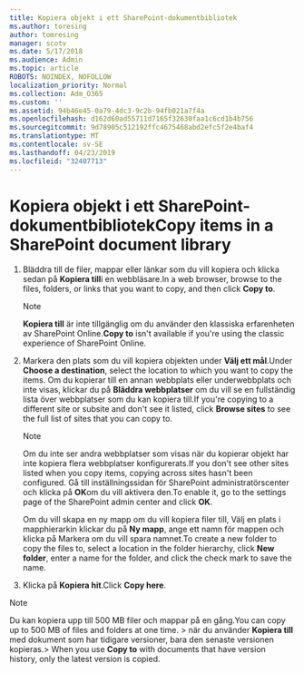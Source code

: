 ```yaml
---
title: Kopiera objekt i ett SharePoint-dokumentbibliotek
ms.author: toresing
author: tomresing
manager: scotv
ms.date: 5/17/2018
ms.audience: Admin
ms.topic: article
ROBOTS: NOINDEX, NOFOLLOW
localization_priority: Normal
ms.collection: Adm_O365
ms.custom: ''
ms.assetid: 94b46e45-0a79-4dc3-9c2b-94fb021a7f4a
ms.openlocfilehash: d162d60ad55711d7165f32630faa1c6cd1b4b756
ms.sourcegitcommit: 9d78905c512192ffc4675468abd2efc5f2e4baf4
ms.translationtype: MT
ms.contentlocale: sv-SE
ms.lasthandoff: 04/23/2019
ms.locfileid: "32407713"
---
```

# <a name="copy-items-in-a-sharepoint-document-library"></a><span data-ttu-id="79724-102">Kopiera objekt i ett SharePoint-dokumentbibliotek</span><span class="sxs-lookup"><span data-stu-id="79724-102">Copy items in a SharePoint document library</span></span>

1. <span data-ttu-id="79724-103">Bläddra till de filer, mappar eller länkar som du vill kopiera och klicka sedan på **Kopiera till**i en webbläsare.</span><span class="sxs-lookup"><span data-stu-id="79724-103">In a web browser, browse to the files, folders, or links that you want to copy, and then click **Copy to**.</span></span>
    
    > [!NOTE]
    > <span data-ttu-id="79724-104">**Kopiera till** är inte tillgänglig om du använder den klassiska erfarenheten av SharePoint Online.</span><span class="sxs-lookup"><span data-stu-id="79724-104">**Copy to** isn't available if you're using the classic experience of SharePoint Online.</span></span> 
  
2. <span data-ttu-id="79724-105">Markera den plats som du vill kopiera objekten under **Välj ett mål**.</span><span class="sxs-lookup"><span data-stu-id="79724-105">Under **Choose a destination**, select the location to which you want to copy the items.</span></span> <span data-ttu-id="79724-106">Om du kopierar till en annan webbplats eller underwebbplats och inte visas, klickar du på **Bläddra webbplatser** om du vill se en fullständig lista över webbplatser som du kan kopiera till.</span><span class="sxs-lookup"><span data-stu-id="79724-106">If you're copying to a different site or subsite and don't see it listed, click **Browse sites** to see the full list of sites that you can copy to.</span></span> 
    
    > [!NOTE]
    > <span data-ttu-id="79724-107">Om du inte ser andra webbplatser som visas när du kopierar objekt har inte kopiera flera webbplatser konfigurerats.</span><span class="sxs-lookup"><span data-stu-id="79724-107">If you don't see other sites listed when you copy items, copying across sites hasn't been configured.</span></span> <span data-ttu-id="79724-108">Gå till inställningssidan för SharePoint administratörscenter och klicka på **OK**om du vill aktivera den.</span><span class="sxs-lookup"><span data-stu-id="79724-108">To enable it, go to the settings page of the SharePoint admin center and click **OK**.</span></span> 
  
    <span data-ttu-id="79724-109">Om du vill skapa en ny mapp om du vill kopiera filer till, Välj en plats i mapphierarkin klickar du på **Ny mapp**, ange ett namn för mappen och klicka på Markera om du vill spara namnet.</span><span class="sxs-lookup"><span data-stu-id="79724-109">To create a new folder to copy the files to, select a location in the folder hierarchy, click **New folder**, enter a name for the folder, and click the check mark to save the name.</span></span>
    
3. <span data-ttu-id="79724-110">Klicka på **Kopiera hit**.</span><span class="sxs-lookup"><span data-stu-id="79724-110">Click **Copy here**.</span></span>
    
> [!NOTE]
>  <span data-ttu-id="79724-111">Du kan kopiera upp till 500 MB filer och mappar på en gång.</span><span class="sxs-lookup"><span data-stu-id="79724-111">You can copy up to 500 MB of files and folders at one time.</span></span> <span data-ttu-id="79724-112">> när du använder **Kopiera till** med dokument som har tidigare versioner, bara den senaste versionen kopieras.</span><span class="sxs-lookup"><span data-stu-id="79724-112">>  When you use **Copy to** with documents that have version history, only the latest version is copied.</span></span> 
  

